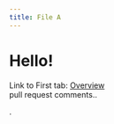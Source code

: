 ```yaml
---
title: File A
---
```


# Hello!

Link to First tab: [Overview](../overview)  
pull request comments..

.
